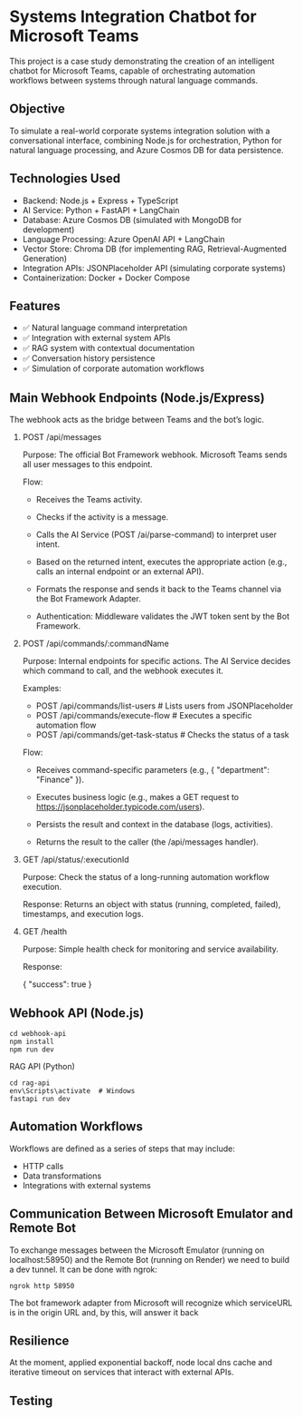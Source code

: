 # Systems Integration Chatbot for Microsoft Teams

This project is a case study demonstrating the creation of an intelligent chatbot for Microsoft Teams, capable of orchestrating automation workflows between systems through natural language commands.

## Objective

To simulate a real-world corporate systems integration solution with a conversational interface, combining Node.js for orchestration, Python for natural language processing, and Azure Cosmos DB for data persistence.

## Technologies Used

- Backend: Node.js + Express + TypeScript
- AI Service: Python + FastAPI + LangChain
- Database: Azure Cosmos DB (simulated with MongoDB for development)
- Language Processing: Azure OpenAI API + LangChain
- Vector Store: Chroma DB (for implementing RAG, Retrieval-Augmented Generation)
- Integration APIs: JSONPlaceholder API (simulating corporate systems)
- Containerization: Docker + Docker Compose

## Features
- ✅ Natural language command interpretation
- ✅ Integration with external system APIs
- ✅ RAG system with contextual documentation
- ✅ Conversation history persistence
- ✅ Simulation of corporate automation workflows

## Main Webhook Endpoints (Node.js/Express)

The webhook acts as the bridge between Teams and the bot’s logic.

1. POST /api/messages

    Purpose: The official Bot Framework webhook. Microsoft Teams sends all user messages to this endpoint.

    Flow:

    - Receives the Teams activity.

    - Checks if the activity is a message.

    - Calls the AI Service (POST /ai/parse-command) to interpret user intent.

    - Based on the returned intent, executes the appropriate action (e.g., calls an internal endpoint or an external API).

    - Formats the response and sends it back to the Teams channel via the Bot Framework Adapter.

    - Authentication: Middleware validates the JWT token sent by the Bot Framework.

2. POST /api/commands/:commandName

    Purpose: Internal endpoints for specific actions. The AI Service decides which command to call, and the webhook executes it.

    Examples:

    - POST /api/commands/list-users       # Lists users from JSONPlaceholder
    - POST /api/commands/execute-flow     # Executes a specific automation flow
    - POST /api/commands/get-task-status  # Checks the status of a task


    Flow:

    - Receives command-specific parameters (e.g., { "department": "Finance" }).

    - Executes business logic (e.g., makes a GET request to https://jsonplaceholder.typicode.com/users).

    - Persists the result and context in the database (logs, activities).

    - Returns the result to the caller (the /api/messages handler).

3. GET /api/status/:executionId

    Purpose: Check the status of a long-running automation workflow execution.

    Response: Returns an object with status (running, completed, failed), timestamps, and execution logs.

4. GET /health

    Purpose: Simple health check for monitoring and service availability.

    Response:

    { "success": true }

## Webhook API (Node.js)
```
cd webhook-api
npm install
npm run dev
```

RAG API (Python)
```
cd rag-api
env\Scripts\activate  # Windows
fastapi run dev
```

## Automation Workflows

Workflows are defined as a series of steps that may include:
- HTTP calls
- Data transformations
- Integrations with external systems

## Communication Between Microsoft Emulator and Remote Bot

To exchange messages between the Microsoft Emulator (running on localhost:58950) and the Remote Bot (running on Render) we need to build a dev tunnel. It can be done with ngrok:

```
ngrok http 58950
```

The bot framework adapter from Microsoft will recognize which serviceURL is in the origin URL and, by this, will answer it back

## Resilience

At the moment, applied exponential backoff, node local dns cache and iterative timeout on services that interact with external APIs.

## Testing